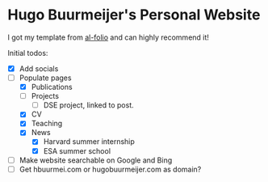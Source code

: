 # Hugo Buurmeijer's Personal Website

I got my template from [al-folio](https://github.com/alshedivat/al-folio) and can highly recommend it!

Initial todos:
- [x] Add socials
- [ ] Populate pages
  - [X] Publications
  - [ ] Projects
    - [ ] DSE project, linked to post.
  - [X] CV
  - [X] Teaching
  - [X] News
    - [X] Harvard summer internship
    - [X] ESA summer school
- [ ] Make website searchable on Google and Bing
- [ ] Get hbuurmei.com or hugobuurmeijer.com as domain?
